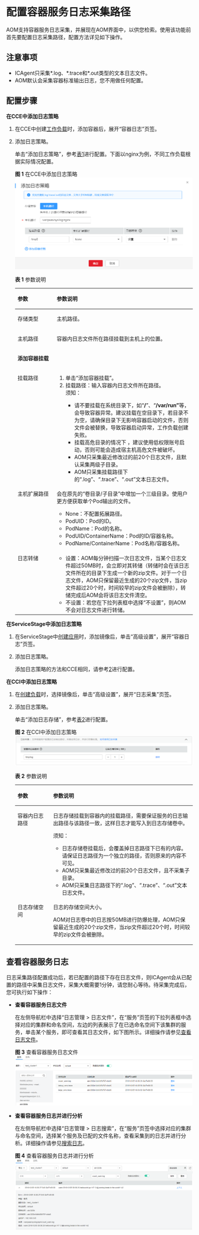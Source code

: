 # 配置容器服务日志采集路径<a name="aom_02_0031"></a>

AOM支持容器服务日志采集，并展现在AOM界面中，以供您检索。使用该功能前首先要配置日志采集路径，配置方法详见如下操作。

## 注意事项<a name="section661319359393"></a>

-   ICAgent只采集\*.log、\*.trace和\*.out类型的文本日志文件。
-   AOM默认会采集容器标准输出日志，您不用做任何配置。

## 配置步骤<a name="section20934195113"></a>

**在CCE中添加日志策略**

1.  在CCE中创建[工作负载](https://support.huaweicloud.com/usermanual-cce/cce_01_0006.html)时，添加容器后，展开“容器日志”页签。
2.  <a name="li1695533514484"></a>添加日志策略。

    单击“添加日志策略”，参考[表1](#table122391557164512)进行配置。下面以nginx为例，不同工作负载根据实际情况配置。

    **图 1**  在CCE中添加日志策略<a name="fig8705125317412"></a>  
    ![](figures/在CCE中添加日志策略.png "在CCE中添加日志策略")

    **表 1**  参数说明

    <a name="table122391557164512"></a>
    <table><thead align="left"><tr id="row11240165774516"><th class="cellrowborder" valign="top" width="22%" id="mcps1.2.3.1.1"><p id="p624011572452"><a name="p624011572452"></a><a name="p624011572452"></a>参数</p>
    </th>
    <th class="cellrowborder" valign="top" width="78%" id="mcps1.2.3.1.2"><p id="p12411757124515"><a name="p12411757124515"></a><a name="p12411757124515"></a>参数说明</p>
    </th>
    </tr>
    </thead>
    <tbody><tr id="row1811816384264"><td class="cellrowborder" valign="top" width="22%" headers="mcps1.2.3.1.1 "><p id="p2118133872618"><a name="p2118133872618"></a><a name="p2118133872618"></a>存储类型</p>
    </td>
    <td class="cellrowborder" valign="top" width="78%" headers="mcps1.2.3.1.2 "><p id="p2011883812614"><a name="p2011883812614"></a><a name="p2011883812614"></a>主机路径。</p>
    </td>
    </tr>
    <tr id="row224116579450"><td class="cellrowborder" valign="top" width="22%" headers="mcps1.2.3.1.1 "><p id="p32421257104520"><a name="p32421257104520"></a><a name="p32421257104520"></a>主机路径</p>
    </td>
    <td class="cellrowborder" valign="top" width="78%" headers="mcps1.2.3.1.2 "><p id="p421223311460"><a name="p421223311460"></a><a name="p421223311460"></a>容器内日志文件所在路径挂载到主机上的位置。</p>
    </td>
    </tr>
    <tr id="row2822323271"><td class="cellrowborder" colspan="2" valign="top" headers="mcps1.2.3.1.1 mcps1.2.3.1.2 "><p id="p194941367279"><a name="p194941367279"></a><a name="p194941367279"></a><strong id="b17502441102718"><a name="b17502441102718"></a><a name="b17502441102718"></a>添加容器挂载</strong></p>
    </td>
    </tr>
    <tr id="row4435182713449"><td class="cellrowborder" valign="top" width="22%" headers="mcps1.2.3.1.1 "><p id="p9437122716448"><a name="p9437122716448"></a><a name="p9437122716448"></a>挂载路径</p>
    </td>
    <td class="cellrowborder" valign="top" width="78%" headers="mcps1.2.3.1.2 "><a name="ol635984911279"></a><a name="ol635984911279"></a><ol id="ol635984911279"><li>单击“添加容器挂载”。</li><li>挂载路径：输入容器内日志文件所在路径。<div class="notice" id="note1267492310461"><a name="note1267492310461"></a><a name="note1267492310461"></a><span class="noticetitle"> 须知： </span><div class="noticebody"><a name="ul165191752914"></a><a name="ul165191752914"></a><ul id="ul165191752914"><li>请不要挂载在系统目录下，如“<strong id="b5518954912"><a name="b5518954912"></a><a name="b5518954912"></a>/</strong>”、“<strong id="b1751965596"><a name="b1751965596"></a><a name="b1751965596"></a>/var/run”</strong>等，会导致容器异常。建议挂载在空目录下，若目录不为空，请确保目录下无影响容器启动的文件，否则文件会被替换，导致容器启动异常，工作负载创建失败。</li><li>挂载高危目录的情况下 ，建议使用低权限账号启动，否则可能会造成宿主机高危文件被破坏。</li><li>AOM只采集最近修改过的前20个日志文件，且默认采集两级子目录。</li><li>AOM只采集挂载路径下的“.log”、“.trace”、“.out”文本日志文件。</li></ul>
    </div></div>
    </li></ol>
    </td>
    </tr>
    <tr id="row5826242204417"><td class="cellrowborder" valign="top" width="22%" headers="mcps1.2.3.1.1 "><p id="p582644214414"><a name="p582644214414"></a><a name="p582644214414"></a>主机扩展路径</p>
    </td>
    <td class="cellrowborder" valign="top" width="78%" headers="mcps1.2.3.1.2 "><p id="p119580811225"><a name="p119580811225"></a><a name="p119580811225"></a>会在原先的“卷目录/子目录”中增加一个三级目录。使用户更方便获取单个Pod输出的文件。</p>
    <a name="ul187433181971"></a><a name="ul187433181971"></a><ul id="ul187433181971"><li>None：不配置拓展路径。</li><li>PodUID：Pod的ID。</li><li>PodName：Pod的名称。</li><li>PodUID/ContainerName：Pod的ID/容器名称。</li><li>PodName/ContainerName：Pod名称/容器名称。</li></ul>
    </td>
    </tr>
    <tr id="row17243857174519"><td class="cellrowborder" valign="top" width="22%" headers="mcps1.2.3.1.1 "><p id="p3243145764517"><a name="p3243145764517"></a><a name="p3243145764517"></a>日志转储</p>
    </td>
    <td class="cellrowborder" valign="top" width="78%" headers="mcps1.2.3.1.2 "><a name="ul18243057164511"></a><a name="ul18243057164511"></a><ul id="ul18243057164511"><li>设置：AOM每分钟扫描一次日志文件，当某个日志文件超过50MB时，会立即对其转储（转储时会在该日志文件所在的目录下生成一个新的zip文件。对于一个日志文件，AOM只保留最近生成的20个zip文件，当zip文件超过20个时，时间较早的zip文件会被删除），转储完成后AOM会将该日志文件清空。</li><li>不设置：若您在下拉列表框中选择“不设置”，则AOM不会对日志文件进行转储。</li></ul>
    </td>
    </tr>
    </tbody>
    </table>


**在ServiceStage中添加日志策略**

1.  在ServiceStage中[创建应用](https://support.huaweicloud.com/usermanual-servicestage/servicestage_user_0111.html)时，添加镜像后，单击“高级设置”，展开“容器日志”页签。
2.  添加日志策略。

    添加日志策略的方法和CCE相同，请参考[2](#li1695533514484)进行配置。


**在CCI中添加日志策略**

1.  在[创建负载](https://support.huaweicloud.com/usermanual-cci/cci_01_0011.html)时，选择镜像后，单击“高级设置”，展开“日志采集”页签。
2.  添加日志策略。

    单击“添加日志存储”，参考[表2](#table16252318174715)进行配置。

    **图 2**  在CCI中添加日志策略<a name="fig297723819296"></a>  
    ![](figures/在CCI中添加日志策略.png "在CCI中添加日志策略")

    **表 2**  参数说明

    <a name="table16252318174715"></a>
    <table><thead align="left"><tr id="row13252718184718"><th class="cellrowborder" valign="top" width="20%" id="mcps1.2.3.1.1"><p id="p19361142734713"><a name="p19361142734713"></a><a name="p19361142734713"></a>参数</p>
    </th>
    <th class="cellrowborder" valign="top" width="80%" id="mcps1.2.3.1.2"><p id="p1836132717477"><a name="p1836132717477"></a><a name="p1836132717477"></a>参数说明</p>
    </th>
    </tr>
    </thead>
    <tbody><tr id="row1225251874718"><td class="cellrowborder" valign="top" width="20%" headers="mcps1.2.3.1.1 "><p id="p8361152713474"><a name="p8361152713474"></a><a name="p8361152713474"></a>容器内日志路径</p>
    </td>
    <td class="cellrowborder" valign="top" width="80%" headers="mcps1.2.3.1.2 "><p id="p2361027164714"><a name="p2361027164714"></a><a name="p2361027164714"></a>日志存储挂载到容器内的挂载路径，需要保证服务的日志输出路径与该路径一致，这样日志才能写入到日志存储卷中。</p>
    <div class="notice" id="note036122720477"><a name="note036122720477"></a><a name="note036122720477"></a><span class="noticetitle"> 须知： </span><div class="noticebody"><a name="ul7377132711471"></a><a name="ul7377132711471"></a><ul id="ul7377132711471"><li>日志存储卷挂载后，会覆盖掉日志路径下已有的内容。请保证日志路径为一个独立的路径，否则原来的内容不可见。</li><li>AOM只采集最近修改过的前20个日志文件，且不采集子目录。</li><li>AOM只采集日志路径下的“.log”、“.trace”、“.out”文本日志文件。</li></ul>
    </div></div>
    </td>
    </tr>
    <tr id="row112521718204710"><td class="cellrowborder" valign="top" width="20%" headers="mcps1.2.3.1.1 "><p id="p133771627124714"><a name="p133771627124714"></a><a name="p133771627124714"></a>日志存储空间</p>
    </td>
    <td class="cellrowborder" valign="top" width="80%" headers="mcps1.2.3.1.2 "><p id="p1355171873119"><a name="p1355171873119"></a><a name="p1355171873119"></a>日志的存储空间大小。</p>
    <p id="p123771627134715"><a name="p123771627134715"></a><a name="p123771627134715"></a>AOM对日志卷中的日志按50MB进行防爆处理，AOM只保留最近生成的20个zip文件，当zip文件超过20个时，时间较早的zip文件会被删除。</p>
    </td>
    </tr>
    </tbody>
    </table>


## 查看容器服务日志<a name="section1599133244316"></a>

日志采集路径配置成功后，若已配置的路径下存在日志文件，则ICAgent会从已配置的路径中采集日志文件，采集大概需要1分钟，请您耐心等待。待采集完成后，您可执行如下操作：

-   **查看容器服务日志文件**

    在左侧导航栏中选择“日志管理 \> 日志文件”，在“服务”页签的下拉列表框中选择对应的集群和命名空间，左边的列表展示了在已选命名空间下该集群的服务，单击某个服务，即可查看其日志文件，如下图所示。详细操作请参见[查看日志文件](查看日志文件.md)。

    **图 3**  查看容器服务日志文件<a name="fig34381489368"></a>  
    ![](figures/查看容器服务日志文件.png "查看容器服务日志文件")

-   **查看容器服务日志并进行分析**

    在左侧导航栏中选择“日志管理 \> 日志搜索”，在“服务”页签中选择对应的集群与命名空间，选择某个服务及已配的文件名称，查看采集到的日志并进行分析。详细操作请参见[搜索日志](搜索日志.md)。

    **图 4**  查看容器服务日志并进行分析<a name="fig153993275819"></a>  
    ![](figures/查看容器服务日志并进行分析.png "查看容器服务日志并进行分析")


